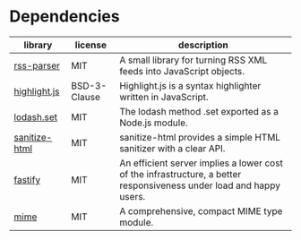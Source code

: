 # Dependencies

library | license | description
--- | --- | ---
[rss-parser](https://npmjs.com/rss-parser) | MIT | A small library for turning RSS XML feeds into JavaScript objects.
[highlight.js](https://npmjs.com/highlight.js) | BSD-3-Clause | Highlight.js is a syntax highlighter written in JavaScript.
[lodash.set](https://npmjs.com/lodash.set) | MIT | The lodash method .set exported as a Node.js module.
[sanitize-html](https://npmjs.com/sanitize-html) | MIT | sanitize-html provides a simple HTML sanitizer with a clear API.
[fastify](https://npmjs.com/fastify) | MIT | An efficient server implies a lower cost of the infrastructure, a better responsiveness under load and happy users.
[mime](https://npmjs.com/mime) | MIT | A comprehensive, compact MIME type module.
